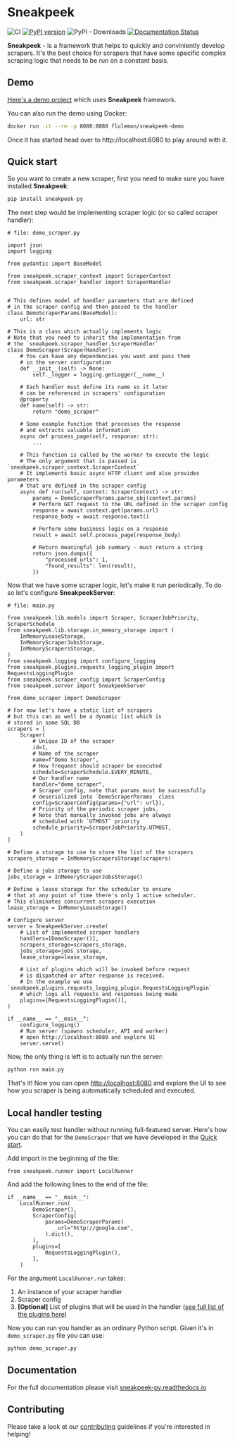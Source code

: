 # Sneakpeek

![CI](https://github.com/flulemon/sneakpeek/actions/workflows/ci.yml/badge.svg)
[![PyPI version](https://badge.fury.io/py/sneakpeek-py.svg)](https://badge.fury.io/py/sneakpeek-py)
![PyPI - Downloads](https://img.shields.io/pypi/dm/sneakpeek-py?color=)
[![Documentation Status](https://readthedocs.org/projects/sneakpeek-py/badge/?version=latest)](https://sneakpeek-py.readthedocs.io/en/latest/?badge=latest)

**Sneakpeek** - is a framework that helps to quickly and conviniently develop scrapers.
It's the best choice for scrapers that have some specific complex scraping logic that needs
to be run on a constant basis.

## Demo

[Here's a demo project](https://github.com/flulemon/sneakpeek-demo) which uses **Sneakpeek** framework.

You can also run the demo using Docker:

```bash
docker run -it --rm -p 8080:8080 flulemon/sneakpeek-demo
```

Once it has started head over to http://localhost:8080 to play around with it.

## Quick start

So you want to create a new scraper, first you need to make sure you
have installed **Sneakpeek**:

```bash
pip install sneakpeek-py
```

The next step would be implementing scraper logic (or so called scraper
handler):

```python3
# file: demo_scraper.py

import json
import logging

from pydantic import BaseModel

from sneakpeek.scraper_context import ScraperContext
from sneakpeek.scraper_handler import ScraperHandler


# This defines model of handler parameters that are defined
# in the scraper config and then passed to the handler
class DemoScraperParams(BaseModel):
    url: str

# This is a class which actually implements logic
# Note that you need to inherit the implementation from
# the `sneakpeek.scraper_handler.ScraperHandler`
class DemoScraper(ScraperHandler):
    # You can have any dependencies you want and pass them
    # in the server configuration
    def __init__(self) -> None:
        self._logger = logging.getLogger(__name__)

    # Each handler must define its name so it later
    # can be referenced in scrapers' configuration
    @property
    def name(self) -> str:
        return "demo_scraper"

    # Some example function that processes the response
    # and extracts valuable information
    async def process_page(self, response: str):
        ...

    # This function is called by the worker to execute the logic
    # The only argument that is passed is `sneakpeek.scraper_context.ScraperContext`
    # It implements basic async HTTP client and also provides parameters
    # that are defined in the scraper config
    async def run(self, context: ScraperContext) -> str:
        params = DemoScraperParams.parse_obj(context.params)
        # Perform GET request to the URL defined in the scraper config
        response = await context.get(params.url)
        response_body = await response.text()

        # Perform some business logic on a response
        result = await self.process_page(response_body)

        # Return meaningful job summary - must return a string
        return json.dumps({
            "processed_urls": 1,
            "found_results": len(result),
        })
```

Now that we have some scraper logic, let\'s make it run periodically. To
do so let\'s configure **SneakpeekServer**:

```python3
# file: main.py

from sneakpeek.lib.models import Scraper, ScraperJobPriority, ScraperSchedule
from sneakpeek.lib.storage.in_memory_storage import (
    InMemoryLeaseStorage,
    InMemoryScraperJobsStorage,
    InMemoryScrapersStorage,
)
from sneakpeek.logging import configure_logging
from sneakpeek.plugins.requests_logging_plugin import RequestsLoggingPlugin
from sneakpeek.scraper_config import ScraperConfig
from sneakpeek.server import SneakpeekServer

from demo_scraper import DemoScraper

# For now let's have a static list of scrapers
# but this can as well be a dynamic list which is
# stored in some SQL DB
scrapers = [
    Scraper(
        # Unique ID of the scraper
        id=1,
        # Name of the scraper
        name=f"Demo Scraper",
        # How frequent should scraper be executed
        schedule=ScraperSchedule.EVERY_MINUTE,
        # Our handler name
        handler="demo_scraper",
        # Scraper config, note that params must be successfully
        # deserialized into `DemoScraperParams` class
        config=ScraperConfig(params={"url": url}),
        # Priority of the periodic scraper jobs.
        # Note that manually invoked jobs are always
        # scheduled with `UTMOST` priority
        schedule_priority=ScraperJobPriority.UTMOST,
    )
]

# Define a storage to use to store the list of the scrapers
scrapers_storage = InMemoryScrapersStorage(scrapers)

# Define a jobs storage to use
jobs_storage = InMemoryScraperJobsStorage()

# Define a lease storage for the scheduler to ensure
# that at any point of time there's only 1 active scheduler.
# This eliminates concurrent scrapers execution
lease_storage = InMemoryLeaseStorage()

# Configure server
server = SneakpeekServer.create(
    # List of implemented scraper handlers
    handlers=[DemoScraper()],
    scrapers_storage=scrapers_storage,
    jobs_storage=jobs_storage,
    lease_storage=lease_storage,

    # List of plugins which will be invoked before request
    # is dispatched or after response is received.
    # In the example we use `sneakpeek.plugins.requests_logging_plugin.RequestsLoggingPlugin`
    # which logs all requests and responses being made
    plugins=[RequestsLoggingPlugin()],
)

if __name__ == "__main__":
    configure_logging()
    # Run server (spawns scheduler, API and worker)
    # open http://localhost:8080 and explore UI
    server.serve()
```

Now, the only thing is left is to actually run the server:

```bash
python run main.py
```

That\'s it! Now you can open <http://localhost:8080> and explore the UI
to see how you scraper is being automatically scheduled and executed.

## Local handler testing

You can easily test handler without running full-featured server. Here's how you can do that for the `DemoScraper` that we have developed in the [Quick start](#quick-start).

Add import in the beginning of the file:

```python3
from sneakpeek.runner import LocalRunner
```

And add the following lines to the end of the file:

```python3
if __name__ == "__main__":
    LocalRunner.run(
        DemoScraper(),
        ScraperConfig(
            params=DemoScraperParams(
                url="http://google.com",
            ).dict(),
        ),
        plugins=[
            RequestsLoggingPlugin(),
        ],
    )
```

For the argument `LocalRunner.run` takes:

1. An instance of your scraper handler
2. Scraper config
3. **[Optional]** List of plugins that will be used in the handler ([see full list of the plugins here](https://sneakpeek-py.readthedocs.io/en/latest/plugins/index.html))

Now you can run you handler as an ordinary Python script. Given it's in `demo_scraper.py` file you can use:

```bash
python demo_scraper.py
```

## Documentation

For the full documentation please visit [sneakpeek-py.readthedocs.io](https://sneakpeek-py.readthedocs.io/en/latest/)

## Contributing

Please take a look at our [contributing](https://github.com/flulemon/sneakpeek/blob/main/CONTRIBUTING.md) guidelines if you're interested in helping!
